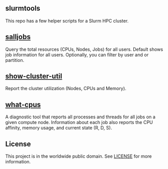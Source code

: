 ## slurmtools

This repo has a few helper scripts for a Slurm HPC cluster.

## [salljobs](salljobs)

Query the total resources (CPUs, Nodes, Jobs) for all users.  Default shows job
information for all users.  Optionally, you can filter by user and or
partition.

## [show-cluster-util](show-cluster-util)

Report the cluster utilization (Nodes, CPUs and Memory).

## [what-cpus](what-cpus)

A diagnostic tool that reports all processes and threads for all jobs on a
given compute node.  Information about each job also reports the CPU affinity,
memory usage, and current state (R, D, S).

## License

This project is in the worldwide public domain.  See [LICENSE](LICENSE.md) for
more information.
